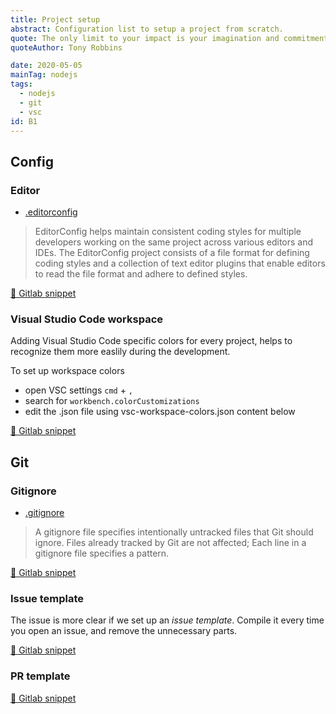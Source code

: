 ```yaml
---
title: Project setup
abstract: Configuration list to setup a project from scratch.
quote: The only limit to your impact is your imagination and commitment.
quoteAuthor: Tony Robbins

date: 2020-05-05
mainTag: nodejs
tags:
  - nodejs
  - git
  - vsc
id: B1
---
```


## Config

### Editor

- [.editorconfig](https://editorconfig.org/)

> EditorConfig helps maintain consistent coding styles for multiple developers working on the same project across various editors and IDEs. The EditorConfig project consists of a file format for defining coding styles and a collection of text editor plugins that enable editors to read the file format and adhere to defined styles.

[🦊 Gitlab snippet](https://gitlab.com/giuliach/super-snippets/-/blob/ddd5ada971279ed6f0440a52dbaf0b4ac2df13eb/config/.editorconfig)


### Visual Studio Code workspace

Adding Visual Studio Code specific colors for every project, helps to recognize them more easlily during the development.

To set up workspace colors

- open VSC settings `cmd` + `,`
- search for `workbench.colorCustomizations`
- edit the .json file using vsc-workspace-colors.json content below

[🦊 Gitlab snippet](https://gitlab.com/giuliach/super-snippets/-/blob/ddd5ada971279ed6f0440a52dbaf0b4ac2df13eb/vsc/vsc-workspace-colors.json)

## Git

### Gitignore

- [.gitignore](https://git-scm.com/docs/gitignore)

> A gitignore file specifies intentionally untracked files that Git should ignore. Files already tracked by Git are not affected; Each line in a gitignore file specifies a pattern.

[🦊 Gitlab snippet](https://gitlab.com/giuliach/super-snippets/-/blob/ddd5ada971279ed6f0440a52dbaf0b4ac2df13eb/git/.gitignore)

### Issue template

The issue is more clear if we set up an _issue template_. Compile it every time you open an issue, and remove the unnecessary parts.

[🦊 Gitlab snippet](https://gitlab.com/giuliach/super-snippets/-/blob/ddd5ada971279ed6f0440a52dbaf0b4ac2df13eb/git/issue-template.md)


### PR template

[🦊 Gitlab snippet](https://gitlab.com/giuliach/super-snippets/-/blob/ddd5ada971279ed6f0440a52dbaf0b4ac2df13eb/git/pr-template.md)
